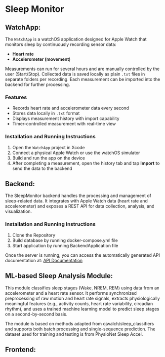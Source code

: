 # Sleep Monitor

## WatchApp:

The `WatchApp` is a watchOS application designed for Apple Watch that monitors sleep by continuously recording sensor data:

- **Heart rate**
- **Accelerometer (movement)**

Measurements can run for several hours and are manually controlled by the user (Start/Stop). Collected data is saved locally as plain `.txt` files in separate folders per recording. Each measurement can be imported into the backend for further processing.

### Features

- Records heart rate and accelerometer data every second
- Stores data locally in `.txt` format
- Displays measurement history with import capability
- Timer-controlled measurement with real-time view

### Installation and Running Instructions

1. Open the `WatchApp` project in Xcode
2. Connect a physical Apple Watch or use the watchOS simulator
3. Build and run the app on the device
4. After completing a measurement, open the history tab and tap **Import** to send the data to the backend

## Backend:

The SleepMonitor backend handles the processing and management of sleep-related data. It integrates with Apple Watch data (heart rate and accelerometer) and exposes a REST API for data collection, analysis, and visualization.

### Installation and Running Instructions

1. Clone the Repository
2. Build database by running docker-compose.yml file
3. Start application by running BackendApplication file

Once the server is running, you can access the automatically generated API documentation at:
[API Documentation](http://localhost:8080/swagger-ui/index.html)



## ML-based Sleep Analysis Module:

This module classifies sleep stages (Wake, NREM, REM) using data from an accelerometer and a heart rate sensor. It performs synchronized preprocessing of raw motion and heart rate signals, extracts physiologically meaningful features (e.g., activity counts, heart rate variability, circadian rhythm), and uses a trained machine learning model to predict sleep stages on a second-by-second basis.

The module is based on methods adapted from ojwalch/sleep_classifiers and supports both batch processing and single-sequence prediction. The dataset used for training and testing is from PhysioNet Sleep Accel.

## Frontend:
